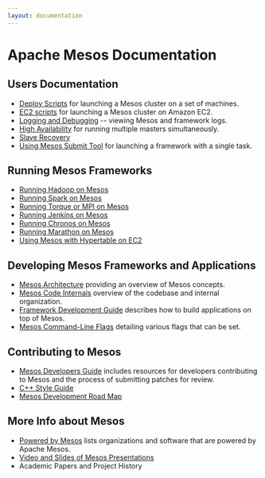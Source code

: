 ```yaml
---
layout: documentation
---
```


# Apache Mesos Documentation

## Users Documentation

* [Deploy Scripts](deploy-scripts) for launching a Mesos cluster on a set of machines.
* [EC2 scripts](ec2-scripts) for launching a Mesos cluster on Amazon EC2.
* [Logging and Debugging](logging-and-debugging) -- viewing Mesos and framework logs.
* [High Availability](high-availability) for running multiple masters simultaneously.
* [Slave Recovery](slave-recovery)
* [Using Mesos Submit Tool](using-the-mesos-submit-tool) for launching a framework with a single task.

## Running Mesos Frameworks

* [Running Hadoop on Mesos](https://github.com/mesos/hadoop)
* [Running Spark on Mesos](http://spark.incubator.apache.org/docs/latest/running-on-mesos.html)
* [Running Torque or MPI on Mesos](running-torque-or-mpi-on-mesos)
* [Running Jenkins on Mesos](https://github.com/jenkinsci/mesos-plugin)
* [Running Chronos on Mesos](https://github.com/airbnb/chronos)
* [Running Marathon on Mesos](https://github.com/mesosphere/marathon)
* [Using Mesos with Hypertable on EC2](https://code.google.com/p/hypertable/wiki/Mesos)

## Developing Mesos Frameworks and Applications

* [Mesos Architecture](mesos-architecture) providing an overview of Mesos concepts.
* [Mesos Code Internals](mesos-code-internals) overview of the codebase and internal organization.
* [Framework Development Guide](app-framework-development-guide) describes how to build applications on top of Mesos.
* [Mesos Command-Line Flags](configuration) detailing various flags that can be set.

## Contributing to Mesos

* [Mesos Developers Guide](mesos-developers-guide) includes resources for developers contributing to Mesos and the process of submitting patches for review.
* [C++ Style Guide](mesos-c++-style-guide)
* [Mesos Development Road Map](mesos-roadmap)

## More Info about Mesos

* [Powered by Mesos](powered-by-mesos) lists organizations and software that are powered by Apache Mesos.
* [Video and Slides of Mesos Presentations](mesos-presentations)
* Academic Papers and Project History
